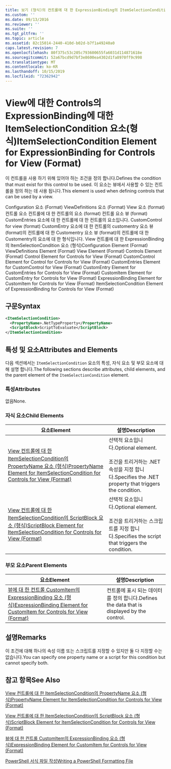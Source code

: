 ```yaml
---
title: 보기 (형식)의 컨트롤에 대 한 ExpressionBinding의 ItemSelectionCondition 요소 | Microsoft Docs
ms.custom: ''
ms.date: 09/13/2016
ms.reviewer: ''
ms.suite: ''
ms.tgt_pltfrm: ''
ms.topic: article
ms.assetid: 82c15014-2440-410d-b02d-b7f1a49240a0
caps.latest.revision: 7
ms.openlocfilehash: 80f375c53c205c793600655fa6031d114871618e
ms.sourcegitcommit: 52a67bcd9d7bf3e8600ea4302d1fa8970ff9c998
ms.translationtype: MT
ms.contentlocale: ko-KR
ms.lasthandoff: 10/15/2019
ms.locfileid: "72362942"
---
```

# <a name="itemselectioncondition-element-for-expressionbinding-for-controls-for-view-format"></a><span data-ttu-id="dc9ec-102">View에 대한 Controls의 ExpressionBinding에 대한 ItemSelectionCondition 요소(형식)</span><span class="sxs-lookup"><span data-stu-id="dc9ec-102">ItemSelectionCondition Element for ExpressionBinding for Controls for View (Format)</span></span>

<span data-ttu-id="dc9ec-103">이 컨트롤을 사용 하기 위해 있어야 하는 조건을 정의 합니다.</span><span class="sxs-lookup"><span data-stu-id="dc9ec-103">Defines the condition that must exist for this control to be used.</span></span> <span data-ttu-id="dc9ec-104">이 요소는 뷰에서 사용할 수 있는 컨트롤을 정의 하는 데 사용 됩니다.</span><span class="sxs-lookup"><span data-stu-id="dc9ec-104">This element is used when defining controls that can be used by a view.</span></span>

<span data-ttu-id="dc9ec-105">Configuration 요소 (Format) ViewDefinitions 요소 (Format) View 요소 (format) 컨트롤 요소 컨트롤에 대 한 컨트롤의 요소 (format) 컨트롤 요소 뷰 (format) CustomEntries 요소에 대 한 컨트롤에 대 한 컨트롤의 요소입니다. CustomControl for view (format) CustomEntry 요소에 대 한 컨트롤의 customentry 요소 뷰 (format)의 컨트롤에 대 한 Customentry 요소 뷰 (format)의 컨트롤에 대 한 Customentry의 요소에 대 한 형식입니다. View 컨트롤에 대 한 ExpressionBinding의 ItemSelectionCondition 요소 (형식)</span><span class="sxs-lookup"><span data-stu-id="dc9ec-105">Configuration Element (Format) ViewDefinitions Element (Format) View Element (Format) Controls Element (Format) Control Element for Controls for View (Format) CustomControl Element for Control for Controls for View (Format) CustomEntries Element for CustomControl for View (Format) CustomEntry Element for CustomEntries for Controls for View (Format) CustomItem Element for CustomEntry for Controls for View (Format) ExpressionBinding Element for CustomItem for Controls for View (Format) ItemSelectionCondition Element of ExpressionBinding for Controls for View (Format)</span></span>

## <a name="syntax"></a><span data-ttu-id="dc9ec-106">구문</span><span class="sxs-lookup"><span data-stu-id="dc9ec-106">Syntax</span></span>

```xml
<ItemSelectionCondition>
  <PropertyName>.NetTypeProperty</PropertyName>
  <ScriptBlock>ScriptToEvaluate</ScriptBlock>
</ItemSelectionCondition>
```

## <a name="attributes-and-elements"></a><span data-ttu-id="dc9ec-107">특성 및 요소</span><span class="sxs-lookup"><span data-stu-id="dc9ec-107">Attributes and Elements</span></span>

<span data-ttu-id="dc9ec-108">다음 섹션에서는 `ItemSelectionCondition` 요소의 특성, 자식 요소 및 부모 요소에 대해 설명 합니다.</span><span class="sxs-lookup"><span data-stu-id="dc9ec-108">The following sections describe attributes, child elements, and the parent element of the `ItemSelectionCondition` element.</span></span>

### <a name="attributes"></a><span data-ttu-id="dc9ec-109">특성</span><span class="sxs-lookup"><span data-stu-id="dc9ec-109">Attributes</span></span>

<span data-ttu-id="dc9ec-110">없음</span><span class="sxs-lookup"><span data-stu-id="dc9ec-110">None.</span></span>

### <a name="child-elements"></a><span data-ttu-id="dc9ec-111">자식 요소</span><span class="sxs-lookup"><span data-stu-id="dc9ec-111">Child Elements</span></span>

|<span data-ttu-id="dc9ec-112">요소</span><span class="sxs-lookup"><span data-stu-id="dc9ec-112">Element</span></span>|<span data-ttu-id="dc9ec-113">설명</span><span class="sxs-lookup"><span data-stu-id="dc9ec-113">Description</span></span>|
|-------------|-----------------|
|[<span data-ttu-id="dc9ec-114">View 컨트롤에 대 한 ItemSelectionCondition의 PropertyName 요소 (형식)</span><span class="sxs-lookup"><span data-stu-id="dc9ec-114">PropertyName Element for ItemSelectionCondition for Controls for View (Format)</span></span>](./propertyname-element-for-itemselectioncondition-for-controls-for-view-format.md)|<span data-ttu-id="dc9ec-115">선택적 요소입니다.</span><span class="sxs-lookup"><span data-stu-id="dc9ec-115">Optional element.</span></span><br /><br /> <span data-ttu-id="dc9ec-116">조건을 트리거하는 .NET 속성을 지정 합니다.</span><span class="sxs-lookup"><span data-stu-id="dc9ec-116">Specifies the .NET property that triggers the condition.</span></span>|
|[<span data-ttu-id="dc9ec-117">View 컨트롤에 대 한 ItemSelectionCondition의 ScriptBlock 요소 (형식)</span><span class="sxs-lookup"><span data-stu-id="dc9ec-117">ScriptBlock Element for ItemSelectionCondition for Controls for View (Format)</span></span>](./scriptblock-element-for-itemselectioncondition-for-controls-for-view-format.md)|<span data-ttu-id="dc9ec-118">선택적 요소입니다.</span><span class="sxs-lookup"><span data-stu-id="dc9ec-118">Optional element.</span></span><br /><br /> <span data-ttu-id="dc9ec-119">조건을 트리거하는 스크립트를 지정 합니다.</span><span class="sxs-lookup"><span data-stu-id="dc9ec-119">Specifies the script that triggers the condition.</span></span>|

### <a name="parent-elements"></a><span data-ttu-id="dc9ec-120">부모 요소</span><span class="sxs-lookup"><span data-stu-id="dc9ec-120">Parent Elements</span></span>

|<span data-ttu-id="dc9ec-121">요소</span><span class="sxs-lookup"><span data-stu-id="dc9ec-121">Element</span></span>|<span data-ttu-id="dc9ec-122">설명</span><span class="sxs-lookup"><span data-stu-id="dc9ec-122">Description</span></span>|
|-------------|-----------------|
|[<span data-ttu-id="dc9ec-123">뷰에 대 한 컨트롤 CustomItem의 ExpressionBinding 요소 (형식)</span><span class="sxs-lookup"><span data-stu-id="dc9ec-123">ExpressionBinding Element for CustomItem for Controls for View (Format)</span></span>](./expressionbinding-element-for-customitem-for-controls-for-view-format.md)|<span data-ttu-id="dc9ec-124">컨트롤에 표시 되는 데이터를 정의 합니다.</span><span class="sxs-lookup"><span data-stu-id="dc9ec-124">Defines the data that is displayed by the control.</span></span>|

## <a name="remarks"></a><span data-ttu-id="dc9ec-125">설명</span><span class="sxs-lookup"><span data-stu-id="dc9ec-125">Remarks</span></span>

<span data-ttu-id="dc9ec-126">이 조건에 대해 하나의 속성 이름 또는 스크립트를 지정할 수 있지만 둘 다 지정할 수는 없습니다.</span><span class="sxs-lookup"><span data-stu-id="dc9ec-126">You can specify one property name or a script for this condition but cannot specify both.</span></span>

## <a name="see-also"></a><span data-ttu-id="dc9ec-127">참고 항목</span><span class="sxs-lookup"><span data-stu-id="dc9ec-127">See Also</span></span>

[<span data-ttu-id="dc9ec-128">View 컨트롤에 대 한 ItemSelectionCondition의 PropertyName 요소 (형식)</span><span class="sxs-lookup"><span data-stu-id="dc9ec-128">PropertyName Element for ItemSelectionCondition for Controls for View (Format)</span></span>](./propertyname-element-for-itemselectioncondition-for-controls-for-view-format.md)

[<span data-ttu-id="dc9ec-129">View 컨트롤에 대 한 ItemSelectionCondition의 ScriptBlock 요소 (형식)</span><span class="sxs-lookup"><span data-stu-id="dc9ec-129">ScriptBlock Element for ItemSelectionCondition for Controls for View (Format)</span></span>](./scriptblock-element-for-itemselectioncondition-for-controls-for-view-format.md)

[<span data-ttu-id="dc9ec-130">뷰에 대 한 컨트롤 CustomItem의 ExpressionBinding 요소 (형식)</span><span class="sxs-lookup"><span data-stu-id="dc9ec-130">ExpressionBinding Element for CustomItem for Controls for View (Format)</span></span>](./expressionbinding-element-for-customitem-for-controls-for-view-format.md)

[<span data-ttu-id="dc9ec-131">PowerShell 서식 파일 작성</span><span class="sxs-lookup"><span data-stu-id="dc9ec-131">Writing a PowerShell Formatting File</span></span>](./writing-a-powershell-formatting-file.md)

